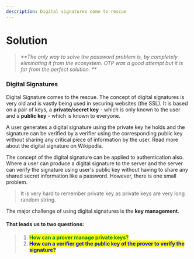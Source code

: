 ```yaml
---
description: Digital signatures come to rescue
---
```


# Solution

> _**The only way to solve the password problem is, by completely eliminating it from the ecosystem. OTP was a good attempt but it is far from the perfect solution. **_

### Digital Signatures

Digital Signature comes to the rescue. The concept of digital signatures is very old and is vastly being used in securing websites (the SSL). It is based on a pair of keys, a **private/secret key** - which is only known to the user and a **public key** - which is known to everyone.

A user generates a digital signature using the private key he holds and the signature can be verified by a verifier using the corresponding public key without sharing any critical piece of information by the user. Read more about the digital signature on Wikipedia.

The concept of the digital signature can be applied to authentication also. Where a user can produce a digital signature to the server and the server can verify the signature using user's public key without having to share any shared secret information like a password. However, there is one small problem.

> It is very hard to remember private key as private keys are very long random string.

The major challenge of using digital signatures is the **key management**.&#x20;

#### That leads us to two questions:&#x20;

> 1. <mark style="color:green;">**How can a prover manage private keys?**</mark>
> 2. <mark style="color:blue;">**How can a verifier get the public key of the prover to verify the signature?**</mark>



